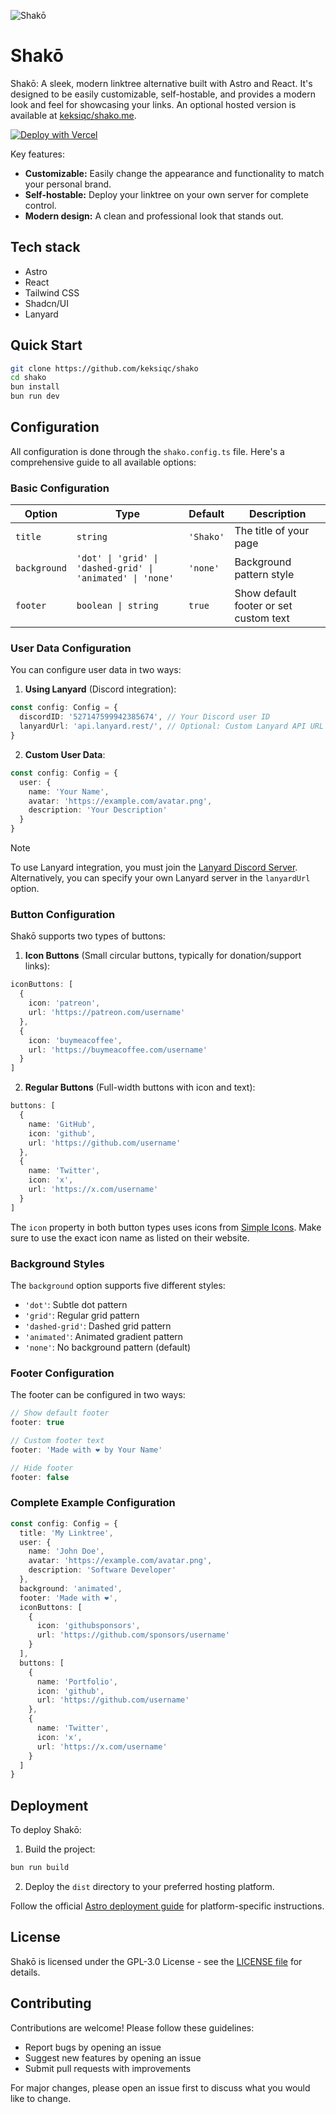 ![Shakō](https://raw.githubusercontent.com/keksiqc/shako/main/.github/assets/banner.png)

# Shakō

Shakō: A sleek, modern linktree alternative built with Astro and React. It's designed to be easily customizable, self-hostable, and provides a modern look and feel for showcasing your links. An optional hosted version is available at [keksiqc/shako.me](https://github.com/keksiq/shako.me).

[![Deploy with Vercel](https://vercel.com/button)](https://vercel.com/new/clone?repository-url=https%3A%2F%2Fgithub.com%2Fkeksiqc%2Fshako&project-name=shako&repository-name=shako)

Key features:

- **Customizable:** Easily change the appearance and functionality to match your personal brand.
- **Self-hostable:** Deploy your linktree on your own server for complete control.
- **Modern design:** A clean and professional look that stands out.

## Tech stack

- Astro
- React
- Tailwind CSS
- Shadcn/UI
- Lanyard

## Quick Start

```bash
git clone https://github.com/keksiqc/shako
cd shako
bun install
bun run dev
```

## Configuration

All configuration is done through the `shako.config.ts` file. Here's a comprehensive guide to all available options:

### Basic Configuration

| Option | Type | Default | Description |
|--------|------|---------|-------------|
| `title` | `string` | `'Shako'` | The title of your page |
| `background` | `'dot' \| 'grid' \| 'dashed-grid' \| 'animated' \| 'none'` | `'none'` | Background pattern style |
| `footer` | `boolean \| string` | `true` | Show default footer or set custom text |

### User Data Configuration

You can configure user data in two ways:

1. **Using Lanyard** (Discord integration):
```typescript
const config: Config = {
  discordID: '527147599942385674', // Your Discord user ID
  lanyardUrl: 'api.lanyard.rest/', // Optional: Custom Lanyard API URL
}
```

2. **Custom User Data**:
```typescript
const config: Config = {
  user: {
    name: 'Your Name',
    avatar: 'https://example.com/avatar.png',
    description: 'Your Description'
  }
}
```

> [!NOTE]
> To use Lanyard integration, you must join the [Lanyard Discord Server](https://discord.gg/lanyard). Alternatively, you can specify your own Lanyard server in the `lanyardUrl` option.

### Button Configuration

Shakō supports two types of buttons:

1. **Icon Buttons** (Small circular buttons, typically for donation/support links):
```typescript
iconButtons: [
  {
    icon: 'patreon',
    url: 'https://patreon.com/username'
  },
  {
    icon: 'buymeacoffee',
    url: 'https://buymeacoffee.com/username'
  }
]
```

2. **Regular Buttons** (Full-width buttons with icon and text):
```typescript
buttons: [
  {
    name: 'GitHub',
    icon: 'github',
    url: 'https://github.com/username'
  },
  {
    name: 'Twitter',
    icon: 'x',
    url: 'https://x.com/username'
  }
]
```

The `icon` property in both button types uses icons from [Simple Icons](https://simpleicons.org/). Make sure to use the exact icon name as listed on their website.

### Background Styles

The `background` option supports five different styles:

- `'dot'`: Subtle dot pattern
- `'grid'`: Regular grid pattern
- `'dashed-grid'`: Dashed grid pattern
- `'animated'`: Animated gradient pattern
- `'none'`: No background pattern (default)

### Footer Configuration

The footer can be configured in two ways:

```typescript
// Show default footer
footer: true

// Custom footer text
footer: 'Made with ❤️ by Your Name'

// Hide footer
footer: false
```

### Complete Example Configuration

```typescript
const config: Config = {
  title: 'My Linktree',
  user: {
    name: 'John Doe',
    avatar: 'https://example.com/avatar.png',
    description: 'Software Developer'
  },
  background: 'animated',
  footer: 'Made with ❤️',
  iconButtons: [
    {
      icon: 'githubsponsors',
      url: 'https://github.com/sponsors/username'
    }
  ],
  buttons: [
    {
      name: 'Portfolio',
      icon: 'github',
      url: 'https://github.com/username'
    },
    {
      name: 'Twitter',
      icon: 'x',
      url: 'https://x.com/username'
    }
  ]
}
```

## Deployment

To deploy Shakō:

1. Build the project:
```bash
bun run build
```

2. Deploy the `dist` directory to your preferred hosting platform.

Follow the official [Astro deployment guide](https://docs.astro.build/en/guides/deploy/) for platform-specific instructions.

## License

Shakō is licensed under the GPL-3.0 License - see the [LICENSE file](./LICENSE) for details.

## Contributing

Contributions are welcome! Please follow these guidelines:

- Report bugs by opening an issue
- Suggest new features by opening an issue
- Submit pull requests with improvements

For major changes, please open an issue first to discuss what you would like to change.
